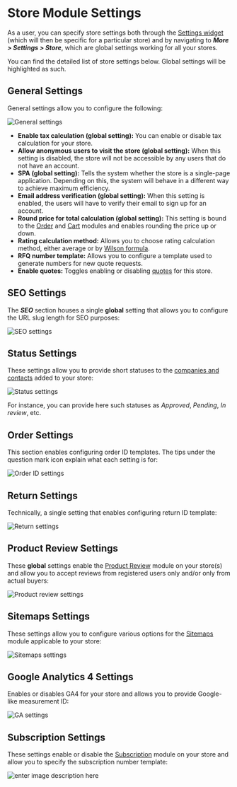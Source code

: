 ﻿# Store Module Settings
As a user, you can specify store settings both through the [Settings widget](configuring-store.md#settings) (which will then be specific for a particular store) and by navigating to ***More > Settings > Store***, which are global settings working for all your stores.

You can find the detailed list of store settings below. Global settings will be highlighted as such.

## General Settings
General settings allow you to configure the following:

![General settings](media/general-settings.png)

+ **Enable tax calculation (global setting):** You can enable or disable tax calculation for your store.
+ **Allow anonymous users to visit the store (global setting):** When this setting is disabled, the store will not be accessible by any users that do not have an account.
+ **SPA (global setting):** Tells the system whether the store is a single-page application. Depending on this, the system will behave in a different way to achieve maximum efficiency.
+ **Email address verification (global setting):** When this setting is enabled, the users will have to verify their email to sign up for an account.
+ **Round price for total calculation (global setting):** This setting is bound to the [Order](link-to-order-module) and [Cart](link-to-cart-module) modules and enables rounding the price up or down.
+ **Rating calculation method:** Allows you to choose rating calculation method, either average or by [Wilson formula](http://www.vernimmen.com/Practice/Formulas/Wilson_formula.html).
+ **RFQ number template:** Allows you to configure a template used to generate numbers for new quote requests.
+ **Enable quotes:** Toggles enabling or disabling [quotes](link-to-quote-module) for this store.

## SEO Settings
The ***SEO*** section houses a single **global** setting that allows you to configure the URL slug length for SEO purposes:

![SEO settings](media/seo-settings.png)

## Status Settings
These settings allow you to provide short statuses to the [companies and contacts](../contacts/overview.md) added to your store:

![Status settings](media/status-settings.png)

For instance, you can provide here such statuses as *Approved*, *Pending*, *In review*, etc.

## Order Settings
This section enables configuring order ID templates. The tips under the question mark icon explain what each setting is for:

![Order ID settings](media/order-id-settings.png)

## Return Settings
Technically, a single setting that enables configuring return ID template:

![Return settings](media/return-settings.png)

## Product Review Settings
These **global** settings enable the [Product Review](link-to-product-reviews) module on your store(s) and allow you to accept reviews from registered users only and/or only from actual buyers:

![Product review settings](media/product-reviews-settings.png)

## Sitemaps Settings
These settings allow you to configure various options for the [Sitemaps](links-to-sitemaps) module applicable to your store:

![Sitemaps settings](media/sitemaps-setting.png)

## Google Analytics 4 Settings
Enables or disables GA4 for your store and allows you to provide Google-like measurement ID:

![GA settings](media/GA-settings.png)

## Subscription Settings
These settings enable or disable the [Subscription](link-to-subscription) module on your store and allow you to specify the subscription number template:

![enter image description here](media/subscription-settings.png)